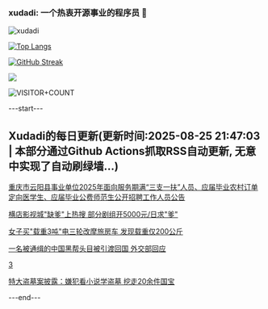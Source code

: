 ### xudadi: 一个热衷开源事业的程序员 👋

![xudadi](https://github-readme-stats-git-masterorgs-github-readme-stats-team.vercel.app/api?username=xudadi)

[![Top Langs](https://github-readme-stats.vercel.app/api/top-langs/?username=xudadi)](https://github.com/anuraghazra/github-readme-stats)

[![GitHub Streak](https://streak-stats.demolab.com?user=xudadi&locale=zh_Hans)](https://git.io/streak-stats)

![](https://raw.githubusercontent.com/xudadi/xudadi/main/assets/github-contribution-grid-snake.svg)

![VISITOR+COUNT](https://komarev.com/ghpvc/?username=xudadi&label=VISITOR+COUNT)


---start---

## Xudadi的每日更新(更新时间:2025-08-25 21:47:03 | 本部分通过Github Actions抓取RSS自动更新, 无意中实现了自动刷绿墙...)

[重庆市云阳县事业单位2025年面向服务期满“三支一扶”人员、应届毕业农村订单定向医学生、应届毕业公费师范生公开招聘工作人员公告](https://www.gongkaoleida.com/article/2586398)

[横店影视城"缺爹"上热搜 部分剧组开5000元/日求"爹"](https://m.163.com/news/article/K7QE0HGM0514BE2Q.html)

[女子买"载重3吨"电三轮改摩旅房车 发现载重仅200公斤](https://m.163.com/news/article/K7QTA0VC05561G0D.html)

[一名被通缉的中国黑帮头目被引渡回国 外交部回应](https://m.163.com/news/article/K7R0AN9N0001899O.html)

[3](https://m.163.com/touch/news/sub/domestic)

[特大盗墓案披露：嫌犯看小说学盗墓 挖走20余件国宝](https://m.163.com/news/article/K7QU9S4A053469LG.html)

---end---
